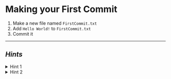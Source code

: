 # Making your First Commit

1. Make a new file named `FirstCommit.txt`
2. Add `Hello World!` to `FirstCommit.txt`
3. Commit it

---------

## ***Hints***

<details>
    <summary>Hint 1</summary>
    <blockquote>
    <details>
        <summary>Command Line</summary>

To add a file to the staging area, use `git add [<filename>...]`
    </details>
    <details>
        <summary>VSCode</summary>

You can add files to the staging area using the `Stage Changes` or
`Stage All Changes` buttons.

![Stage Changes](../resources/VSCode/stage_file_button.png)

![Stage All Changes](../resources/VSCode/stage_all_button.png)
    </details>
    <details>
        <summary>GitHub Desktop</summary>

To make a commit, fill in the details and click the `Commit to <branch>` button:

![Commit Button](../resources/GitHubDesktop/make_commit.png)
   </details>
   </blockquote>
</details>

<details>
    <summary>Hint 2</summary>
    <blockquote>
    <details>
        <summary>Command Line</summary>

To make a commit, use `git commit`

**Extra hint:** The `-m [message]` flag can be used to add the commit
message within the `commit` command!
    </details>
    <details>
        <summary>VSCode</summary>

To make a commit, click the `Commit` button:

![Commit Button](../resources/VSCode/commit_button.png)
    </details>
    </blockquote>
</details>
